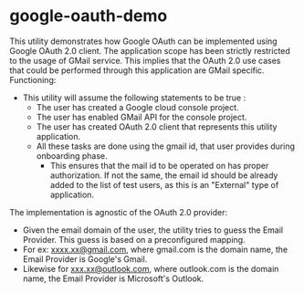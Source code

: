 # google-oauth-demo
This utility demonstrates how Google OAuth can be implemented using Google OAuth 2.0 client. The application scope has been strictly restricted to the usage of GMail service. This implies that the OAuth 2.0 use cases that could be performed through this application are GMail specific.
Functioning:
- This utility will assume the following statements to be true :
    - The user has created a Google cloud console project.
    - The user has enabled GMail API for the console project.
    - The user has created OAuth 2.0 client that represents this utility application.
    - All these tasks are done using the gmail id, that user provides during onboarding phase.
        - This ensures that the mail id to be operated on has proper authorization. If not the same, the email id should be already added to the list of test users, as this is an "External" type of application.

The implementation is agnostic of the OAuth 2.0 provider:
- Given the email domain of the user, the utility tries to guess the Email Provider. This guess is based on a preconfigured mapping.
- For ex: xxxx.xx@gmail.com, where gmail.com is the domain name, the Email Provider is Google's Gmail.
- Likewise for xxx.xx@outlook.com, where outlook.com is the domain name, the Email Provider is Microsoft's Outlook.